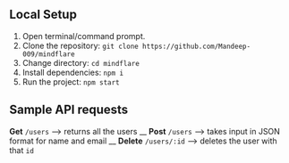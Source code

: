## Local Setup
1. Open terminal/command prompt.
2. Clone the repository:
    `git clone https://github.com/Mandeep-009/mindflare`
3. Change directory:
    `cd mindflare`
4. Install dependencies:
    `npm i`
5. Run the project:
    `npm start`

## Sample API requests 
**Get**
`/users` --> returns all the users __
**Post**
`/users` --> takes input in JSON format for name and email __
**Delete**
`/users/:id` --> deletes the user with that `id`